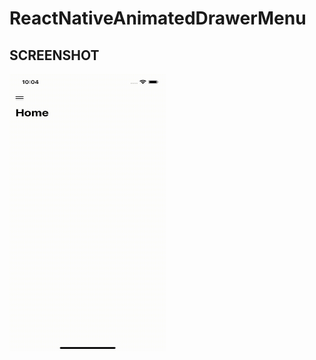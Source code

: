 # ReactNativeAnimatedDrawerMenu

## SCREENSHOT

<img src="https://github.com/busraustunel/ReactNativeAnimatedDrawerMenu/blob/cdbcc957d3c0ef84287ac5f6d0a425271e84c710/app/assets/img/Simulator%20Screen%20Recording%20-%20iPhone%2014%20-%202023-01-20%20at%2010.04.08.gif" width="250" height="444" />


